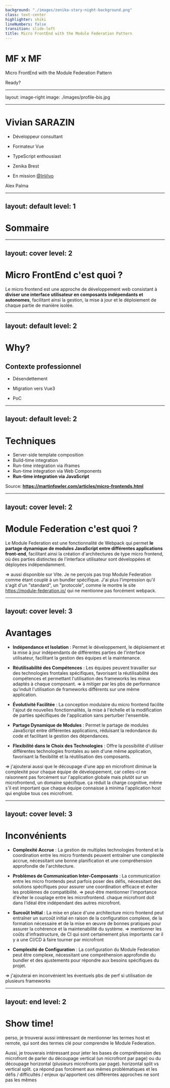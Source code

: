 ```yaml
---
background: "./images/zenika-stary-night-background.png"
class: text-center
highlighter: shiki
lineNumbers: false
transition: slide-left
title: Micro FrontEnd with the Module Federation Pattern
---
```


# MF x MF

Micro FrontEnd with the Module Federation Pattern

<div class="pt-12">
  <span @click="$slidev.nav.next" class="px-2 py-1 rounded cursor-pointer" hover="bg-white bg-opacity-10">
    Ready? <carbon:arrow-right class="inline"/>
  </span>
</div>

---
layout: image-right
image: ./images/profile-bis.jpg

---

# Vivian SARAZIN

<v-clicks>

- Développeur consultant

- Formateur Vue

- TypeScript enthousiast

- Zenika Brest
  
- En mission [@InVivo](https://www.invivo-group.com/)
  
</v-clicks>

<div class="pt-72 text-xs text-right">
  <carbon:camera class="inline" /> Alex Palma
</div>

---
layout: default
level: 1
---

# Sommaire

<Toc minDepth="2"></Toc>

---
layout: cover
level: 2
---

# Micro FrontEnd c'est quoi ?

Le micro frontend est une approche de développement web consistant à **diviser une interface utilisateur en composants indépendants et autonomes**, facilitant ainsi la gestion, la mise à jour et le déploiement de chaque partie de manière isolée.

---
layout: default
level: 2
---

# Why?

## Contexte professionnel

<v-clicks>

- Désendettement

- Migration vers Vue3

- PoC

</v-clicks>


---
layout: default
level: 2
---

# Techniques

- Server-side template composition
- Build-time integration
- Run-time integration via iframes
- Run-time integration via Web Components
- **Run-time integration via JavaScript**

Source: **https://martinfowler.com/articles/micro-frontends.html**

---
layout: cover
level: 2
---

# Module Federation c'est quoi ?

Le Module Federation est une fonctionnalité de Webpack qui permet **le partage dynamique de modules JavaScript entre différentes applications front-end**, facilitant ainsi la création d'architectures de type micro frontend, où des parties distinctes de l'interface utilisateur sont développées et déployées indépendamment.

=> aussi disponible sur Vite. Je ne perçois pas trop Module Federation comme étant couplé à un bundler spécifique. J'ai plus l'impression qu'il s'agit d'un "standard", un "protocole", comme le montre le site https://module-federation.io/ qui ne mentionne pas forcément webpack.

---
layout: cover
level: 3
---

# Avantages

<v-clicks>

- **Indépendance et Isolation** : Permet le développement, le déploiement et la mise à jour indépendants de différentes parties de l'interface utilisateur, facilitant la gestion des équipes et la maintenance.

- **Réutilisabilité des Compétences** : Les équipes peuvent travailler sur des technologies frontales spécifiques, favorisant la réutilisabilité des compétences et permettant l'utilisation des frameworks les mieux adaptés à chaque composant. => à mitiger par les pbs de performance qu'induit l'utilisation de frameworks différents sur une même application.

- **Évolutivité Facilitée** : La conception modulaire du micro frontend facilite l'ajout de nouvelles fonctionnalités, la mise à l'échelle et la modification de parties spécifiques de l'application sans perturber l'ensemble.

- **Partage Dynamique de Modules** : Permet le partage de modules JavaScript entre différentes applications, réduisant la redondance du code et facilitant la gestion des dépendances.

- **Flexibilité dans le Choix des Technologies** : Offre la possibilité d'utiliser différentes technologies frontales au sein d'une même application, favorisant la flexibilité et la réutilisation des composants. 

=> j'ajouterai aussi que le découpage d'une app en microfront diminue la complexité pour chaque équipe de développement, car celles-ci ne raisonnent pas forcément sur l'application globale mais plutôt sur un microfrontend, un domaine spécifique. ça réduit la charge cognitive, même s'il est important que chaque équipe connaisse à minima l'application host qui englobe tous ces microfront.


</v-clicks>

---
layout: cover
level: 3
---

# Inconvénients

<v-clicks>

- **Complexité Accrue** : La gestion de multiples technologies frontend et la coordination entre les micro frontends peuvent entraîner une complexité accrue, nécessitant une bonne planification et une compréhension approfondie de l'architecture.

- **Problèmes de Communication Inter-Composants** : La communication entre les micro frontends peut parfois poser des défis, nécessitant des solutions spécifiques pour assurer une coordination efficace et éviter les problèmes de compatibilité. => peut-être mentionner l'importance d'éviter le couplage entre les microfrontend. chaque microfront doit dans l'idéal être indépendant des autres microfront.

- **Surcoût Initial** : La mise en place d'une architecture micro frontend peut entraîner un surcoût initial en raison de la configuration complexe, de la formation nécessaire et de la mise en œuvre de bonnes pratiques pour assurer la cohérence et la maintenabilité du système. => mentionner les coûts d'infrastructure, de CI qui sont certainement plus importants car il y a une CI/CD à faire tourner par microfront

- **Complexité de Configuration** : La configuration du Module Federation peut être complexe, nécessitant une compréhension approfondie du bundler et des ajustements pour répondre aux besoins spécifiques du projet.

=> j'ajouterai en inconvénient les éventuels pbs de perf si utilisation de plusieurs frameworks


</v-clicks>


---
layout: end
level: 2
---

# Show time!

perso, je trouverai aussi intéressant de mentionner les termes host et remote, qui sont des termes clé pour comprendre le Module Federation.

Aussi, je trouverais intéressant pour jeter les bases de compréhension des microfront de parler du découpage vertical (un microfront par page) ou du découpage horizontal (plusieurs microfronts par page). horizontal split vs vertical split. ça répond pas forcément aux mêmes problématiques et les défis / difficultés / enjeux qu'apportent ces différentes approches ne sont pas les mêmes